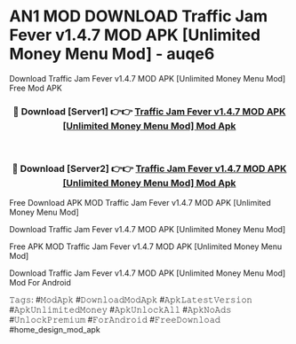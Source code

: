 # AN1 MOD DOWNLOAD Traffic Jam Fever v1.4.7 MOD APK [Unlimited Money Menu Mod] - auqe6
Download Traffic Jam Fever v1.4.7 MOD APK [Unlimited Money Menu Mod] Free Mod APK

<div align="center">
<h3>🔴 Download [Server1] 👉👉 <a href="https://apk-comot.site?title=Traffic_Jam_Fever_v1.4.7_MOD_APK_[Unlimited_Money_Menu_Mod]">Traffic Jam Fever v1.4.7 MOD APK [Unlimited Money Menu Mod] Mod Apk</a></h3><br>

<h3>🔴 Download [Server2] 👉👉 <a href="https://apk-comot.site?title=Traffic_Jam_Fever_v1.4.7_MOD_APK_[Unlimited_Money_Menu_Mod]">Traffic Jam Fever v1.4.7 MOD APK [Unlimited Money Menu Mod] Mod Apk</a></h3>
</div>


Free Download APK MOD Traffic Jam Fever v1.4.7 MOD APK [Unlimited Money Menu Mod]

Download Traffic Jam Fever v1.4.7 MOD APK [Unlimited Money Menu Mod] 

Free APK MOD Traffic Jam Fever v1.4.7 MOD APK [Unlimited Money Menu Mod] 

Download Traffic Jam Fever v1.4.7 MOD APK [Unlimited Money Menu Mod] Mod For Android

𝚃𝚊𝚐𝚜: #𝙼𝚘𝚍𝙰𝚙𝚔 #𝙳𝚘𝚠𝚗𝚕𝚘𝚊𝚍𝙼𝚘𝚍𝙰𝚙𝚔 #𝙰𝚙𝚔𝙻𝚊𝚝𝚎𝚜𝚝𝚅𝚎𝚛𝚜𝚒𝚘𝚗 #𝙰𝚙𝚔𝚄𝚗𝚕𝚒𝚖𝚒𝚝𝚎𝚍𝙼𝚘𝚗𝚎𝚢 #𝙰𝚙𝚔𝚄𝚗𝚕𝚘𝚌𝚔𝙰𝚕𝚕 #𝙰𝚙𝚔𝙽𝚘𝙰𝚍𝚜 #𝚄𝚗𝚕𝚘𝚌𝚔𝙿𝚛𝚎𝚖𝚒𝚞𝚖 #𝙵𝚘𝚛𝙰𝚗𝚍𝚛𝚘𝚒𝚍 #𝙵𝚛𝚎𝚎𝙳𝚘𝚠𝚗𝚕𝚘𝚊𝚍 #home_design_mod_apk